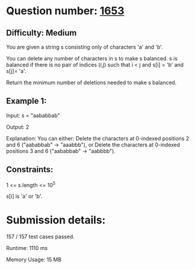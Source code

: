 # Question number: [1653](https://leetcode.com/problems/minimum-deletions-to-make-string-balanced/)

## Difficulty: Medium
You are given a string s consisting only of characters 'a' and 'b'.

You can delete any number of characters in s to make s balanced. s is balanced if there is no pair of indices (i,j) such that i < j and s[i] = 'b' and s[j]= 'a'.

Return the minimum number of deletions needed to make s balanced.

## Example 1:
Input: s = "aababbab"

Output: 2

Explanation: You can either:
Delete the characters at 0-indexed positions 2 and 6 ("aababbab" -> "aaabbb"), or
Delete the characters at 0-indexed positions 3 and 6 ("aababbab" -> "aabbbb").

## Constraints:
1 <= s.length <= 10<sup>5</sup>

s[i] is 'a' or 'b'.

# Submission details:

157 / 157 test cases passed.

Runtime: 1110 ms

Memory Usage: 15 MB
